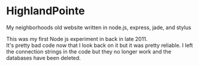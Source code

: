 # HighlandPointe
My neighborhoods old website written in node.js, express, jade, and stylus

This was my first Node js experiment in back in late 2011.  
It's pretty bad code now that I look back on it but it was pretty reliable.
I left the connection strings in the code but they no longer work and the databases have been deleted.
